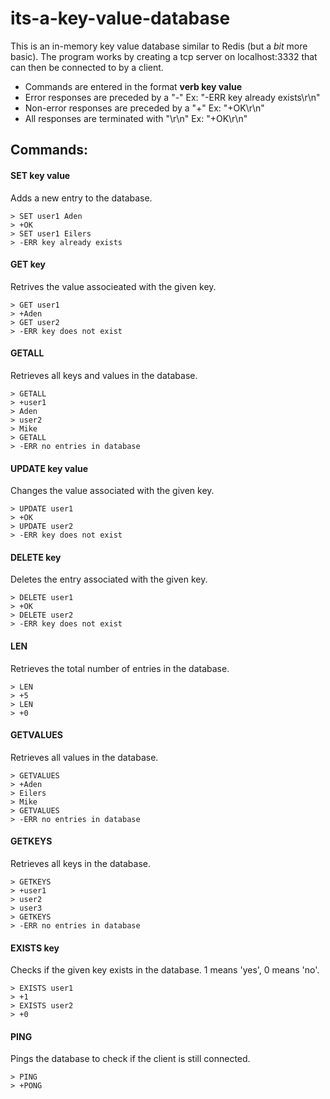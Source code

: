 # its-a-key-value-database
This is an in-memory key value database similar to Redis (but a _bit_ more basic).
The program works by creating a tcp server on localhost:3332 that can then be connected to by a client. 
 - Commands are entered in the format **verb key value**
 - Error responses are preceded by a "-" Ex: "-ERR key already exists\r\n" 
 - Non-error responses are preceded by a "+" Ex: "+OK\r\n"
 - All responses are terminated with "\r\n" Ex: "+OK\r\n"

## Commands:
#### **SET** key value
Adds a new entry to the database.
```
> SET user1 Aden
> +OK
> SET user1 Eilers
> -ERR key already exists
```
#### **GET** key
Retrives the value associeated with the given key.
```
> GET user1
> +Aden
> GET user2
> -ERR key does not exist
```
#### **GETALL**
Retrieves all keys and values in the database.
```
> GETALL
> +user1
> Aden
> user2
> Mike
> GETALL
> -ERR no entries in database
```
#### **UPDATE** key value
Changes the value associated with the given key.
```
> UPDATE user1
> +OK
> UPDATE user2
> -ERR key does not exist
```
#### **DELETE** key
Deletes the entry associated with the given key.
```
> DELETE user1
> +OK
> DELETE user2
> -ERR key does not exist
```
#### **LEN**
Retrieves the total number of entries in the database.
```
> LEN
> +5
> LEN
> +0
```
#### **GETVALUES**
Retrieves all values in the database.
```
> GETVALUES
> +Aden
> Eilers
> Mike
> GETVALUES
> -ERR no entries in database
```
#### **GETKEYS**
Retrieves all keys in the database.
```
> GETKEYS
> +user1
> user2
> user3
> GETKEYS
> -ERR no entries in database
```
#### **EXISTS** key
Checks if the given key exists in the database. 1 means 'yes', 0 means 'no'.
```
> EXISTS user1
> +1
> EXISTS user2
> +0
```
#### **PING**
Pings the database to check if the client is still connected.
```
> PING
> +PONG
```
